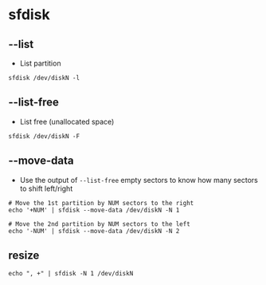 # sfdisk

## --list

- List partition

```shell
sfdisk /dev/diskN -l
```

## --list-free

- List free (unallocated space)

```shell
sfdisk /dev/diskN -F
```

## --move-data

- Use the output of `--list-free` empty sectors to know how many sectors to shift left/right

```shell
# Move the 1st partition by NUM sectors to the right
echo '+NUM' | sfdisk --move-data /dev/diskN -N 1

# Move the 2nd partition by NUM sectors to the left
echo '-NUM' | sfdisk --move-data /dev/diskN -N 2
```

## resize

```shell
echo ", +" | sfdisk -N 1 /dev/diskN
```
